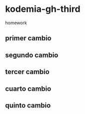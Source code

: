 # kodemia-gh-third
homework
## primer cambio  
## segundo cambio
## tercer cambio 
## cuarto cambio
## quinto cambio 